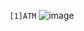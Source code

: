 `[1]ATM`
![image](https://github.com/Thein-Naing/Java_Projects/assets/117463446/0bbd7c47-017c-43b3-91b0-95507b510cf4)
